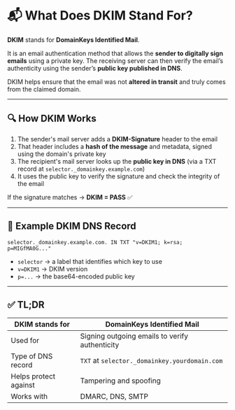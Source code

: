 # 📬 What Does DKIM Stand For?

**DKIM** stands for **DomainKeys Identified Mail**.

It is an email authentication method that allows the **sender to digitally sign emails** using a private key. The receiving server can then verify the email’s authenticity using the sender’s **public key published in DNS**.

DKIM helps ensure that the email was not **altered in transit** and truly comes from the claimed domain.

---

## 🔍 How DKIM Works

1. The sender's mail server adds a **DKIM-Signature** header to the email
2. That header includes a **hash of the message** and metadata, signed using the domain's private key
3. The recipient's mail server looks up the **public key in DNS** (via a TXT record at `selector._domainkey.example.com`)
4. It uses the public key to verify the signature and check the integrity of the email

If the signature matches → **DKIM = PASS** ✅

---

## 🧪 Example DKIM DNS Record

```
selector._domainkey.example.com. IN TXT "v=DKIM1; k=rsa; p=MIGfMA0G..."
```

- `selector` → a label that identifies which key to use
- `v=DKIM1` → DKIM version
- `p=...` → the base64-encoded public key

---

## ✅ TL;DR

| DKIM stands for       | **DomainKeys Identified Mail**                          |
|------------------------|----------------------------------------------------------|
| Used for               | Signing outgoing emails to verify authenticity          |
| Type of DNS record     | `TXT` at `selector._domainkey.yourdomain.com`           |
| Helps protect against  | Tampering and spoofing                                   |
| Works with             | DMARC, DNS, SMTP                                         |
